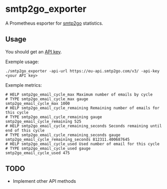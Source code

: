 # smtp2go_exporter

A Prometheus esporter for [smtp2go](https://www.smtp2go.com/) statistics.

## Usage

You should get an [API key](https://developers.smtp2go.com/docs/getting-started).

Exemple usage:

```
./smtp2go_exporter -api-url https://eu-api.smtp2go.com/v3/ -api-key <your API key>
```

Exemple metrics:

```
# HELP smtp2go_email_cycle_max Maximum number of emails by cycle
# TYPE smtp2go_email_cycle_max gauge
smtp2go_email_cycle_max 1000
# HELP smtp2go_email_cycle_remaining Remaining number of emails for this cycle
# TYPE smtp2go_email_cycle_remaining gauge
smtp2go_email_cycle_remaining 525
# HELP smtp2go_email_cycle_remaining_seconds Seconds remaining until end of this cycle
# TYPE smtp2go_email_cycle_remaining_seconds gauge
smtp2go_email_cycle_remaining_seconds 812311.400687645
# HELP smtp2go_email_cycle_used Used number of email for this cycle
# TYPE smtp2go_email_cycle_used gauge
smtp2go_email_cycle_used 475
```

## TODO

* Implement other API methods
